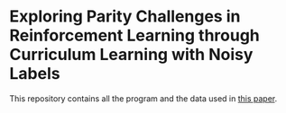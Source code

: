 # Exploring Parity Challenges in Reinforcement Learning through Curriculum Learning with Noisy Labels

This repository contains all the program and the data used in [this paper](https://arxiv.org/abs/2312.05379).

